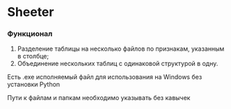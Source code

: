 # Sheeter

### Функционал

1. Разделение таблицы на несколько файлов по признакам, указанным в столбце;
2. Объединение нескольких таблиц с одинаковой структурой в одну.

Есть .exe исполняемый файл для использования на Windows без установки Python

Пути к файлам и папкам необходимо указывать без кавычек

